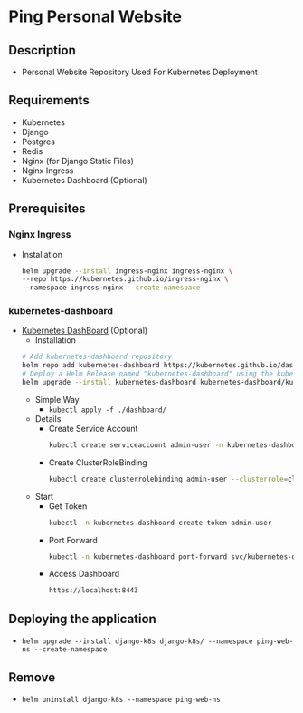 # Ping Personal Website

## Description

- Personal Website Repository Used For Kubernetes Deployment

## Requirements

- Kubernetes
- Django
- Postgres
- Redis
- Nginx (for Django Static Files)
- Nginx Ingress
- Kubernetes Dashboard (Optional)

## Prerequisites

### Nginx Ingress

- Installation
  ```bash
  helm upgrade --install ingress-nginx ingress-nginx \
  --repo https://kubernetes.github.io/ingress-nginx \
  --namespace ingress-nginx --create-namespace
  ```

### kubernetes-dashboard

- [Kubernetes DashBoard](https://kubernetes.io/docs/tasks/access-application-cluster/web-ui-dashboard/) (Optional)
    - Installation
  ```bash
  # Add kubernetes-dashboard repository
  helm repo add kubernetes-dashboard https://kubernetes.github.io/dashboard/
  # Deploy a Helm Release named "kubernetes-dashboard" using the kubernetes-dashboard chart
  helm upgrade --install kubernetes-dashboard kubernetes-dashboard/kubernetes-dashboard --create-namespace --namespace kubernetes-dashboard
  ```
    - Simple Way
        - `kubectl apply -f ./dashboard/`
    - Details
        - Create Service Account
          ```bash
          kubectl create serviceaccount admin-user -n kubernetes-dashboard
          ```
        - Create ClusterRoleBinding
          ```bash
          kubectl create clusterrolebinding admin-user --clusterrole=cluster-admin --serviceaccount=kubernetes-dashboard:admin-user
          ```
    - Start
        - Get Token
          ```bash
          kubectl -n kubernetes-dashboard create token admin-user
          ```
        - Port Forward
          ```bash
          kubectl -n kubernetes-dashboard port-forward svc/kubernetes-dashboard-kong-proxy 8443:443
          ```
        - Access Dashboard
          ```bash
          https://localhost:8443
          ```


## Deploying the application

- `helm upgrade --install django-k8s django-k8s/ --namespace ping-web-ns --create-namespace`


## Remove

- `helm uninstall django-k8s --namespace ping-web-ns`

